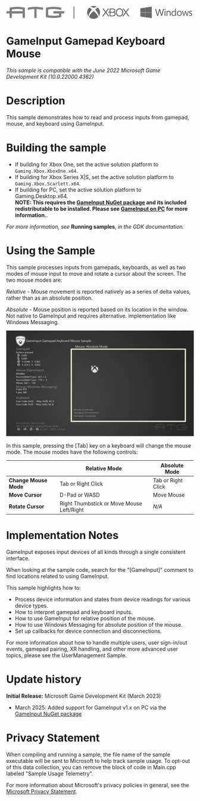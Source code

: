 ![ATG Logo](./media/image1.png)

#   GameInput Gamepad Keyboard Mouse

*This sample is compatible with the June 2022 Microsoft Game Development
Kit (10.0.22000.4362)*

# 

# Description

This sample demonstrates how to read and process inputs from gamepad, mouse, and keyboard using GameInput.

# Building the sample

- If building for Xbox One, set the active solution platform to `Gaming.Xbox.XboxOne.x64`.
- If building for Xbox Series X|S, set the active solution platform to `Gaming.Xbox.Scarlett.x64`.
- If building for PC, set the active solution platform to Gaming.Desktop.x64.\
**NOTE: This requires the [GameInput NuGet package](https://www.nuget.org/packages/Microsoft.GameInput) and its 
included redistributable to be installed.  Please see [GameInput on PC](https://learn.microsoft.com/gaming/gdk/_content/gc/input/overviews/input-nuget) for more information.**.

*For more information, see* __Running samples__, *in the GDK documentation.*

# Using the Sample

This sample processes inputs from gamepads, keyboards, as well as two modes of mouse input to move and rotate a cursor about the screen. The two mouse modes are:

_Relative_ - Mouse movement is reported natively as a series of delta values, rather than as an absolute position.

_Absolute_ - Mouse position is reported based on its location in the window. Not native to GameInput and requires alternative.
implementation like Windows Messaging.

![Screenshot of Sample in Absolute Mouse Mode](./media/sample_ss.png)

In this sample, pressing the [Tab] key on a keyboard will change the mouse mode. The mouse modes have the following controls:

|                       | **Relative Mode**                         | **Absolute Mode**		|
|-----------------------|-------------------------------------------|-----------------------|
| **Change Mouse Mode** | Tab or Right Click                        | Tab or Right Click	|
| **Move Cursor**       | D-Pad or WASD                             | Move Mouse			|
| **Rotate Cursor**     | Right Thumbstick or Move Mouse Left/Right | _N/A_					|

# Implementation Notes

GameInput exposes input devices of all kinds through a single consistent interface.

When looking at the sample code, search for the "\[GameInput\]"
comment to find locations related to using GameInput.

This sample highlights how to:

* Process device information and states from device readings for various device types.
* How to interpret gamepad and keyboard inputs.
* How to use GameInput for relative position of the mouse.
* How to use Windows Messaging for absolute position of the mouse.
* Set up callbacks for device connection and disconnections.

For more information about how to handle multiple users, user
sign-in/out events, gamepad pairing, XR handling, and other more
advanced user topics, please see the UserManagement Sample.

# Update history

**Initial Release:** Microsoft Game Development Kit (March 2023)
- March 2025: Added support for GameInput v1.x on PC via the
  [GameInput NuGet package](https://www.nuget.org/packages/Microsoft.GameInput)

# Privacy Statement

When compiling and running a sample, the file name of the sample
executable will be sent to Microsoft to help track sample usage. To
opt-out of this data collection, you can remove the block of code in
Main.cpp labeled "Sample Usage Telemetry".

For more information about Microsoft's privacy policies in general, see the [Microsoft Privacy Statement](https://privacy.microsoft.com/en-us/privacystatement/).
